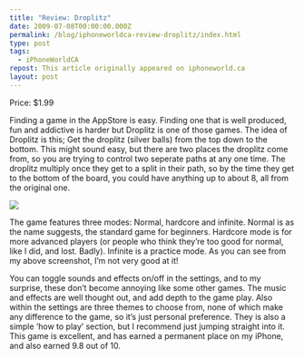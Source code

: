```yaml
---
title: "Review: Droplitz"
date: 2009-07-08T00:00:00.000Z
permalink: /blog/iphoneworldca-review-droplitz/index.html
type: post
tags:
  - iPhoneWorldCA
repost: This article originally appeared on iphoneworld.ca
layout: post
---
```


Price: $1.99

Finding a game in the AppStore is easy. Finding one that is well produced, fun and addictive is harder but Droplitz is one of those games.
The idea of Droplitz is this; Get the droplitz (silver balls) from the top down to the bottom. This might sound easy, but there are two places the droplitz come from, so you are trying to control two seperate paths at any one time. The droplitz multiply once they get to a split in their path, so by the time they get to the bottom of the board, you could have anything up to about 8, all from the original one.

![](https://cdn.rknight.me/site/iphoneworldca/droplitz-iphone-game.jpg)

The game features three modes: Normal, hardcore and infinite. Normal is as the name suggests, the standard game for beginners. Hardcore mode is for more advanced players (or people who think they’re too good for normal, like I did, and lost. Badly). Infinite is a practice mode. As you can see from my above screenshot, I’m not very good at it!

You can toggle sounds and effects on/off in the settings, and to my surprise, these don’t become annoying like some other games. The music and effects are well thought out, and add depth to the game play. Also within the settings are three themes to choose from, none of which make any difference to the game, so it’s just personal preference. They is also a simple ‘how to play’ section, but I recommend just jumping straight into it.
This game is excellent, and has earned a permanent place on my iPhone, and also earned 9.8 out of 10.